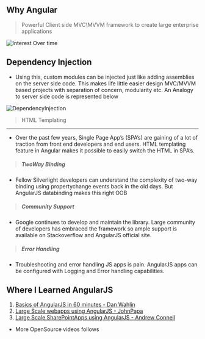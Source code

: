 Why Angular
-----------

> Powerful Client side MVC\MVVM framework to create large enterprise applications

![Interest Over time](http://spbreed.files.wordpress.com/2014/06/angularvsknckout.png)


Dependency Injection
--------------------

* Using this, custom modules can be injected just like adding assemblies on the server side code. This makes life little easier design MVC/MVVM based projects with separation of concern, modularity etc. An Analogy to server side code is represented below

![DependencyInjection](http://spbreed.files.wordpress.com/2014/06/step38_serverclient.png?w=676&h=293)


> HTML Templating
  ---------------

* Over the past few years, Single Page App’s (SPA’s) are gaining of a lot of traction from front end developers and end users. HTML templating feature in Angular makes it possible to easily switch the HTML in SPA’s.

> ##### TwoWay Binding

* Fellow Silverlight developers can understand the complexity of two-way binding using propertychange events back in the old days. But AngularJS databinding makes this right OOB


> ##### Community Support

* Google continues to develop and maintain the library. Large community of developers has embraced the framework so ample support is available on Stackoverflow and AngularJS official site.

> ##### Error Handling

* Troubleshooting and error handling JS apps is pain. AngularJS apps can be configured with Logging and Error handling capabilities.


Where I Learned AngularJS
-------------------------

1. [Basics of AngularJS in 60 minutes - Dan Wahlin](http://weblogs.asp.net/dwahlin/angularjs-in-60-ish-minutes-the-ebook)
2. [Large Scale webapps using AngularJS - JohnPapa](http://www.pluralsight.com/courses/table-of-contents/build-apps-angular-breeze)
3. [Large Scale SharePointApps using AngularJS - Andrew Connell](http://pluralsight.com/courses/building-sharepoint-apps-spa-angularjs)

* More OpenSource videos follows